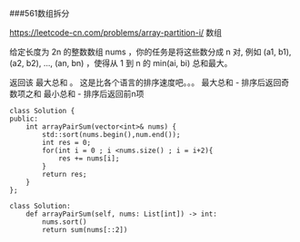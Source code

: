 ###561数组拆分

https://leetcode-cn.com/problems/array-partition-i/
数组

给定长度为 2n 的整数数组 nums ，你的任务是将这些数分成 n 对, 例如 (a1, b1), (a2, b2), ..., (an, bn) ，使得从 1 到 n 的 min(ai, bi) 总和最大。

返回该 最大总和 。
这是比各个语言的排序速度吧。。。
最大总和 - 排序后返回奇数项之和
最小总和 - 排序后返回前n项

```
class Solution {
public:
    int arrayPairSum(vector<int>& nums) {
        std::sort(nums.begin(),num.end());
        int res = 0;
        for(int i = 0 ; i <nums.size() ; i = i+2){
            res += nums[i];
        }
        return res;
    }
};
```
```
class Solution:
    def arrayPairSum(self, nums: List[int]) -> int:
        nums.sort()
        return sum(nums[::2])
```
